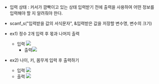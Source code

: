 
- 입력 상태 : 커서가 깜빡이고 있는 상태
			입력받기 전에 출력을 사용하여 
			어떤 정보를 입력해야 할 지 알려줘야 한다.

- scanf_s("입력받을 값의 서식문자", &입력받은 값을 저장할 변수명, 변수의 크기)

- ex1) 정수 2개 입력 후 몫과 나머지 출력
	- 입력 ![](https://i.imgur.com/by3zg5n.png)
		- 출력![](https://i.imgur.com/ijKwkMn.png)

- ex2) 나이, 키, 몸무게 입력 후 출력하기
	- 입력 ![](https://i.imgur.com/eAr1P5m.png)
	- 출력 ![](https://i.imgur.com/VyWzil0.png)


